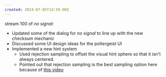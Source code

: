 ```yaml
---
created: 2024-07-05T14:59:00Z
---
```


stream 100 of _no signal_:
- Updated some of the dialog for _no signal_ to line up with the new checksum mechanic
- Discussed some UI design ideas for the poltergeist UI
- Implemented a new hint system
	- Used rejection sampling to offset the visual hint sphere so that it isn't always centered.
	- Pointed out that rejection sampling is the best sampling option here because of [this video](https://www.youtube.com/watch?v=4y_nmpv-9lI)
